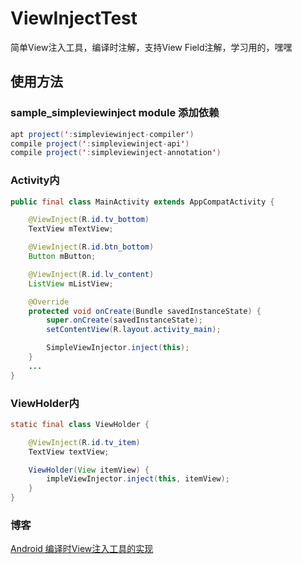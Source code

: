 # ViewInjectTest

简单View注入工具，编译时注解，支持View Field注解，学习用的，嘿嘿

## 使用方法

### sample_simpleviewinject module 添加依赖

```java
apt project(':simpleviewinject-compiler')
compile project(':simpleviewinject-api')
compile project(':simpleviewinject-annotation')
```

### Activity内

```java
public final class MainActivity extends AppCompatActivity {

    @ViewInject(R.id.tv_bottom)
    TextView mTextView;

    @ViewInject(R.id.btn_bottom)
    Button mButton;

    @ViewInject(R.id.lv_content)
    ListView mListView;

    @Override
    protected void onCreate(Bundle savedInstanceState) {
        super.onCreate(savedInstanceState);
        setContentView(R.layout.activity_main);

        SimpleViewInjector.inject(this);
    }
    ...
}
```

### ViewHolder内

```java
static final class ViewHolder {

    @ViewInject(R.id.tv_item)
    TextView textView;

    ViewHolder(View itemView) {
        impleViewInjector.inject(this, itemView);
    }
}
```

### 博客

[Android 编译时View注入工具的实现](http://blog.csdn.net/wsadjklzxc/article/details/51713910)
